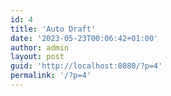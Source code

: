 ```yaml
---
id: 4
title: 'Auto Draft'
date: '2023-05-23T00:06:42+01:00'
author: admin
layout: post
guid: 'http://localhost:8080/?p=4'
permalink: '/?p=4'
---
```


